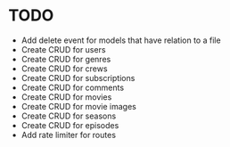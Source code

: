 # TODO

- Add delete event for models that have relation to a file
- Create CRUD for users
- Create CRUD for genres
- Create CRUD for crews
- Create CRUD for subscriptions
- Create CRUD for comments
- Create CRUD for movies
- Create CRUD for movie images
- Create CRUD for seasons
- Create CRUD for episodes
- Add rate limiter for routes
